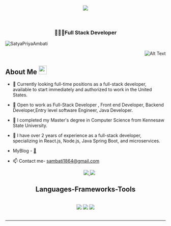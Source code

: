 <h1 align="center">
    <img src="https://readme-typing-svg.herokuapp.com/?font=Righteous&size=35&center=true&vCenter=true&width=500&height=70&duration=4000&lines=Hi+Everyone!+👋;+I'm+Satya+Priya+Ambati;" />
  
</h1>

<br/>
<h3 align="center">👩🏻‍💻Full Stack Developer</h3>
<p align="left"> <img src="https://komarev.com/ghpvc/?username=SatyaPriyaAmbati&label=Profile%20views&color=0e75b6&style=flat" alt="SatyaPriyaAmbati" /> </p>
<p align="right" class="fade-in">
  <img src="https://media.giphy.com/media/v1.Y2lkPTc5MGI3NjExZXM3eW9uam8yeG12bDNhZXhnbWxmMXNxdnZzbGFiY3FiYWF0Z3d1aSZlcD12MV9pbnRlcm5hbF9naWZfYnlfaWQmY3Q9Zw/L1R1tvI9svkIWwpVYr/giphy.gif" alt="Alt Text">
</p>

## About Me <img src="https://media.giphy.com/media/pDh3IDoUswmZrqdRip/giphy.gif" height="27px" width="25px">
- 👀 Currently looking full-time positions as a full-stack developer, available to start immediately and authorized to work in the United States.
- 🤝 Open to work as Full-Stack Developer , Front end Developer, Backend Developer,Entry level software Engineer, Java Developer.
- 🔭 I completed my Master's degree in Computer Science from Kennesaw State University. 
- 🌱 I have over 2 years of experience as a full-stack developer, specializing in React.js, Node.js, Java Spring Boot, and microservices.
- MyBlog - [📝](https://dev.to/satyapriyaambati)
- 📫 Contact me- sambati1864@gmail.com

  <div align="center"> 
  <a href="https://www.linkedin.com/in/satya-priya-ambati/" target="_blank">
    <img src="https://img.shields.io/badge/LinkedIn-0077B5?style=for-the-badge&logo=linkedin&logoColor=white" target="_blank" />
  </a>
  <a href="https://satyapriyaambati.github.io/home" target="_blank">
     <img src="https://img.shields.io/badge/Portfolio-FF5722?style=for-the-badge&logo=todoist&logoColor=white" target="_blank" /> 
  </a>
</div>
<h2 align="center"> Languages-Frameworks-Tools </h2>
<br/>
<div align="center">
  <div align="center">
    <img src="https://skillicons.dev/icons?i=react,bootstrap,html,css,vscode,github,git" />
    <img src="https://skillicons.dev/icons?i=nodejs,python,javascript,typescript,express,mongodb,java,nextjs,mysql" />
    <img src="https://skillicons.dev/icons?i=tailwind,materialui,dotnet,spring,springboot,microservices" /><br>
</div>

</div>

<br/>
<hr/>

